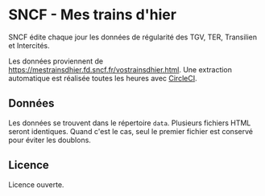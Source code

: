 # SNCF - Mes trains d'hier

SNCF édite chaque jour les données de régularité des TGV, TER, Transilien et Intercités.

Les données proviennent de https://mestrainsdhier.fd.sncf.fr/vostrainsdhier.html. Une extraction automatique est réalisée toutes les heures avec [CircleCI](https://circleci.com/gh/AntoineAugusti/mestrainsdhier-sncf).

## Données

Les données se trouvent dans le répertoire `data`. Plusieurs fichiers HTML seront identiques. Quand c'est le cas, seul le premier fichier est conservé pour éviter les doublons.

## Licence
Licence ouverte.
